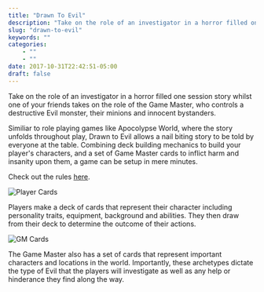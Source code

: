 ```yaml
---
title: "Drawn To Evil"
description: "Take on the role of an investigator in a horror filled one session story whilst one of your friends takes on the role of the Game Master, who controls a destructive Evil monster, their minions and innocent bystanders."
slug: "drawn-to-evil"
keywords: ""
categories: 
    - ""
    - ""
date: 2017-10-31T22:42:51-05:00
draft: false
---
```


Take on the role of an investigator in a horror filled one session story whilst one of your friends takes on the role of the Game Master, who controls a destructive Evil monster, their minions and innocent bystanders.

Similiar to role playing games like Apocolypse World, where the story unfolds throughout play, Drawn to Evil allows a nail biting story to be told by everyone at the table. Combining deck building mechanics to build your player's characters, and a set of Game Master cards to inflict harm and insanity upon them, a game can be setup in mere minutes.

Check out the rules [here](/drawn-to-evil-rules).

![Player Cards](/img/drawn-to-evil/showcase.png)

Players make a deck of cards that represent their character including personality traits, equipment, background and abilities. They then draw from their deck to determine the outcome of their actions.

![GM Cards](/img/drawn-to-evil/showcase_dm.png)

The Game Master also has a set of cards that represent important characters and locations in the world. Importantly, these archetypes dictate the type of Evil that the players will investigate as well as any help or hinderance they find along the way. 